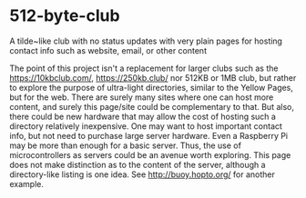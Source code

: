 # 512-byte-club
A tilde~like club with no status updates with very plain pages for hosting contact info such as website, email, or other content

The point of this project isn't a replacement for larger clubs such as the https://10kbclub.com/, https://250kb.club/ nor 512KB or 1MB club, but rather to explore the purpose of ultra-light directories, similar to the Yellow Pages, but for the web. There are surely many sites where one can host more content, and surely this page/site could be complementary to that. But also, there could be new hardware that may allow the cost of hosting such a directory relatively inexpensive. One may want to host important contact info, but not need to purchase large server hardware. Even a Raspberry Pi may be more than enough for a basic server. Thus, the use of microcontrollers as servers could be an avenue worth exploring. This page does not make distinction as to the content of the server, although a directory-like listing is one idea. See http://buoy.hopto.org/ for another example.

